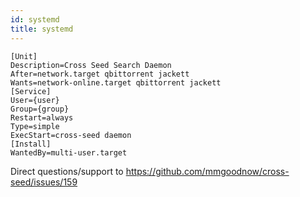 ```yaml
---
id: systemd
title: systemd
---
```


```
[Unit]
Description=Cross Seed Search Daemon
After=network.target qbittorrent jackett
Wants=network-online.target qbittorrent jackett
[Service]
User={user}
Group={group}
Restart=always
Type=simple
ExecStart=cross-seed daemon
[Install]
WantedBy=multi-user.target
```

Direct questions/support to https://github.com/mmgoodnow/cross-seed/issues/159
